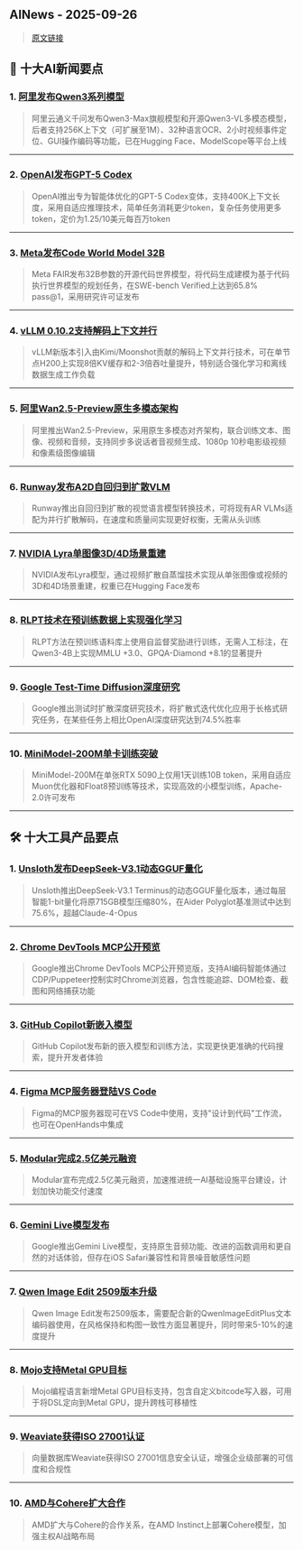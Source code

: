 ## AINews - 2025-09-26

> [原文链接](https://news.smol.ai/issues/25-09-24-not-much/)

## 📰 十大AI新闻要点

### 1. [阿里发布Qwen3系列模型](https://twitter.com/huybery/status/1970649341582024953)
> 阿里云通义千问发布Qwen3-Max旗舰模型和开源Qwen3-VL多模态模型，后者支持256K上下文（可扩展至1M）、32种语言OCR、2小时视频事件定位、GUI操作编码等功能，已在Hugging Face、ModelScope等平台上线

---

### 2. [OpenAI发布GPT-5 Codex](https://twitter.com/gdb/status/1970631954887565823)
> OpenAI推出专为智能体优化的GPT-5 Codex变体，支持400K上下文长度，采用自适应推理技术，简单任务消耗更少token，复杂任务使用更多token，定价为1.25/10美元每百万token

---

### 3. [Meta发布Code World Model 32B](https://twitter.com/AIatMeta/status/1970963571753222319)
> Meta FAIR发布32B参数的开源代码世界模型，将代码生成建模为基于代码执行世界模型的规划任务，在SWE-bench Verified上达到65.8% pass@1，采用研究许可证发布

---

### 4. [vLLM 0.10.2支持解码上下文并行](https://twitter.com/vllm_project/status/1970814441718755685)
> vLLM新版本引入由Kimi/Moonshot贡献的解码上下文并行技术，可在单节点H200上实现8倍KV缓存和2-3倍吞吐量提升，特别适合强化学习和离线数据生成工作负载

---

### 5. [阿里Wan2.5-Preview原生多模态架构](https://twitter.com/Alibaba_Wan/status/1970697244740591917)
> 阿里推出Wan2.5-Preview，采用原生多模态对齐架构，联合训练文本、图像、视频和音频，支持同步多说话者音视频生成、1080p 10秒电影级视频和像素级图像编辑

---

### 6. [Runway发布A2D自回归到扩散VLM](https://twitter.com/runwayml/status/1970866494729781623)
> Runway推出自回归到扩散的视觉语言模型转换技术，可将现有AR VLMs适配为并行扩散解码，在速度和质量间实现更好权衡，无需从头训练

---

### 7. [NVIDIA Lyra单图像3D/4D场景重建](https://twitter.com/_akhaliq/status/1970949464606245139)
> NVIDIA发布Lyra模型，通过视频扩散自蒸馏技术实现从单张图像或视频的3D和4D场景重建，权重已在Hugging Face发布

---

### 8. [RLPT技术在预训练数据上实现强化学习](https://twitter.com/arankomatsuzaki/status/1970684035258294548)
> RLPT方法在预训练语料库上使用自监督奖励进行训练，无需人工标注，在Qwen3-4B上实现MMLU +3.0、GPQA-Diamond +8.1的显著提升

---

### 9. [Google Test-Time Diffusion深度研究](https://twitter.com/omarsar0/status/1970864565710921891)
> Google推出测试时扩散深度研究技术，将扩散式迭代优化应用于长格式研究任务，在某些任务上相比OpenAI深度研究达到74.5%胜率

---

### 10. [MiniModel-200M单卡训练突破](https://huggingface.co/xTimeCrystal/MiniModel-200M-Base)
> MiniModel-200M在单张RTX 5090上仅用1天训练10B token，采用自适应Muon优化器和Float8预训练等技术，实现高效的小模型训练，Apache-2.0许可发布

---

## 🛠️ 十大工具产品要点

### 1. [Unsloth发布DeepSeek-V3.1动态GGUF量化](https://docs.unsloth.ai/new/unsloth-dynamic-ggufs-on-aider-polyglot)
> Unsloth推出DeepSeek-V3.1 Terminus的动态GGUF量化版本，通过每层智能1-bit量化将原715GB模型压缩80%，在Aider Polyglot基准测试中达到75.6%，超越Claude-4-Opus

---

### 2. [Chrome DevTools MCP公开预览](https://x.com/chromiumdev/status/1970505063064825994)
> Google推出Chrome DevTools MCP公开预览版，支持AI编码智能体通过CDP/Puppeteer控制实时Chrome浏览器，包含性能追踪、DOM检查、截图和网络捕获功能

---

### 3. [GitHub Copilot新嵌入模型](https://twitter.com/pierceboggan/status/1970950784251724007)
> GitHub Copilot发布新的嵌入模型和训练方法，实现更快更准确的代码搜索，提升开发者体验

---

### 4. [Figma MCP服务器登陆VS Code](https://twitter.com/code/status/1970621943821861217)
> Figma的MCP服务器现可在VS Code中使用，支持"设计到代码"工作流，也可在OpenHands中集成

---

### 5. [Modular完成2.5亿美元融资](https://twitter.com/Modular/status/1970881293933273524)
> Modular宣布完成2.5亿美元融资，加速推进统一AI基础设施平台建设，计划加快功能交付速度

---

### 6. [Gemini Live模型发布](https://x.com/OfficialLoganK/status/1970546338858246255)
> Google推出Gemini Live模型，支持原生音频功能、改进的函数调用和更自然的对话体验，但存在iOS Safari兼容性和背景噪音敏感性问题

---

### 7. [Qwen Image Edit 2509版本升级](https://preview.redd.it/6vbfk01cs1rf1.png)
> Qwen Image Edit发布2509版本，需要配合新的QwenImageEditPlus文本编码器使用，在风格保持和构图一致性方面显著提升，同时带来5-10%的速度提升

---

### 8. [Mojo支持Metal GPU目标](https://cdn.discordapp.com/attachments/1300872762163728550/1420526659001389056/image.png)
> Mojo编程语言新增Metal GPU目标支持，包含自定义bitcode写入器，可用于将DSL定向到Metal GPU，提升跨栈可移植性

---

### 9. [Weaviate获得ISO 27001认证](https://twitter.com/weaviate_io/status/1970912361381843104)
> 向量数据库Weaviate获得ISO 27001信息安全认证，增强企业级部署的可信度和合规性

---

### 10. [AMD与Cohere扩大合作](https://twitter.com/AMD/status/1970824479279317446)
> AMD扩大与Cohere的合作关系，在AMD Instinct上部署Cohere模型，加强主权AI战略布局